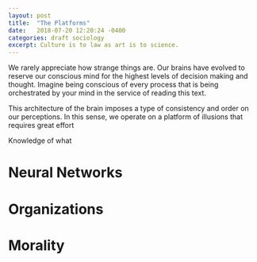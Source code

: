 ```yaml
---
layout: post
title:  "The Platforms"
date:   2018-07-20 12:20:24 -0400
categories: draft sociology
excerpt: Culture is to law as art is to science.  
---
```


We rarely appreciate how strange things are. Our brains have evolved to reserve our conscious mind for the highest levels of decision making and thought. Imagine being conscious of every process that is being orchestrated by your mind in the service of reading this text.

 This architecture of the brain imposes a type of consistency and order on our perceptions. In this sense, we operate on a platform of illusions that requires great effort 

Knowledge of what 

# Neural Networks 

# Organizations 

# Morality 



